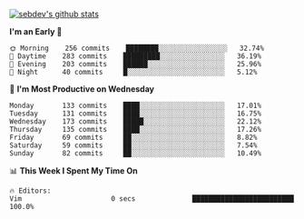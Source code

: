 [![sebdev's github stats](https://github-readme-stats.vercel.app/api?username=sebdeveloper6952)](https://github.com/anuraghazra/github-readme-stats)
<!--START_SECTION:waka-->
**I'm an Early 🐤** 

```text
🌞 Morning    256 commits    ████████░░░░░░░░░░░░░░░░░   32.74% 
🌆 Daytime    283 commits    █████████░░░░░░░░░░░░░░░░   36.19% 
🌃 Evening    203 commits    ██████░░░░░░░░░░░░░░░░░░░   25.96% 
🌙 Night      40 commits     █░░░░░░░░░░░░░░░░░░░░░░░░   5.12%

```
📅 **I'm Most Productive on Wednesday** 

```text
Monday       133 commits    ████░░░░░░░░░░░░░░░░░░░░░   17.01% 
Tuesday      131 commits    ████░░░░░░░░░░░░░░░░░░░░░   16.75% 
Wednesday    173 commits    █████░░░░░░░░░░░░░░░░░░░░   22.12% 
Thursday     135 commits    ████░░░░░░░░░░░░░░░░░░░░░   17.26% 
Friday       69 commits     ██░░░░░░░░░░░░░░░░░░░░░░░   8.82% 
Saturday     59 commits     ██░░░░░░░░░░░░░░░░░░░░░░░   7.54% 
Sunday       82 commits     ██░░░░░░░░░░░░░░░░░░░░░░░   10.49%

```


📊 **This Week I Spent My Time On** 

```text
🔥 Editors: 
Vim                      0 secs              █████████████████████████   100.0%

```


<!--END_SECTION:waka-->
